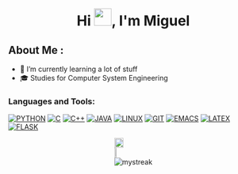 
<h1 align="center">Hi <img src="https://media.giphy.com/media/hvRJCLFzcasrR4ia7z/giphy.gif" width="35">, I'm Miguel</h1>

## About Me :
<!-- - 👀 I’m interested in Coding, technology -->
- 🌱 I’m currently learning a lot of stuff
- 🎓 Studies for Computer System Engineering


<!-- LENGUAJES Y HERRAMIENTAS -->
<h3 align="left">Languages and Tools:</h3>


[![PYTHON](https://skillicons.dev/icons?i=py)](https://www.python.org/)
[![C](https://skillicons.dev/icons?i=c)](https://www.w3schools.com/c/c_intro.php)
[![C++](https://skillicons.dev/icons?i=cpp)](https://www.w3schools.com/cpp/cpp_intro.asp)
[![JAVA](https://skillicons.dev/icons?i=java)](https://www.java.com/es/)
[![LINUX](https://skillicons.dev/icons?i=linux)](https://www.linux.org/)
[![GIT](https://skillicons.dev/icons?i=git)](https://git-scm.com/)
[![EMACS](https://skillicons.dev/icons?i=emacs)](https://www.gnu.org/software/emacs/)
[![LATEX](https://skillicons.dev/icons?i=latex)](https://www.latex-project.org/)
[![FLASK](https://skillicons.dev/icons?i=flask)](https://flask.palletsprojects.com/en/stable/)




<!-- STATS Y LENGUAJES MAS USADOS -->
<div style="display:grid;align-items:center;justify-content:center">
  <img style="height:100%;width:49%;max-width: 100%" src="https://github-readme-stats.vercel.app/api?username=migueeldev&theme=gotham&count_private=true&show_icons=true&include_all_commits=true"/>
  <img style="height:100%;width:49%;max-width: 10%" src="https://github-readme-stats.vercel.app/api/top-langs/?username=migueeldev&layout=compact&theme=gotham&langs_count=8"/>

  <img src="https://github-readme-streak-stats.herokuapp.com/?user=migueeldev&theme=gotham" alt="mystreak"/>
</div>

